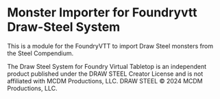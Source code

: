 # Monster Importer for Foundryvtt Draw-Steel System

This is a module for the FoundryVTT to import Draw Steel monsters from the Steel Compendium.



The Draw Steel System for Foundry Virtual Tabletop is an independent product published under the DRAW STEEL Creator License and is not affiliated with MCDM Productions, LLC. DRAW STEEL © 2024 MCDM Productions, LLC.

